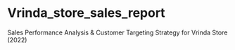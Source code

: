 # Vrinda_store_sales_report
Sales Performance Analysis &amp; Customer Targeting Strategy for Vrinda Store (2022)
